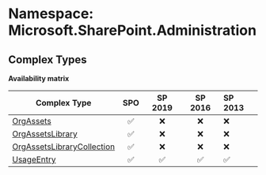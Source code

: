 # Namespace: Microsoft.SharePoint.Administration

## Complex Types

**Availability matrix**

Complex Type | SPO | SP 2019 | SP 2016 | SP 2013
----------|:---:|:-------:|:-------:|:-------
[OrgAssets](./ComplexTypes/OrgAssets.md) | ✅ | ❌ | ❌ | ❌
[OrgAssetsLibrary](./ComplexTypes/OrgAssetsLibrary.md) | ✅ | ❌ | ❌ | ❌
[OrgAssetsLibraryCollection](./ComplexTypes/OrgAssetsLibraryCollection.md) | ✅ | ❌ | ❌ | ❌
[UsageEntry](./ComplexTypes/UsageEntry.md) | ✅ | ✅ | ✅ | ✅
